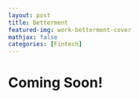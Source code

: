 ```yaml
---
layout: post
title: Betterment
featured-img: work-betterment-cover
mathjax: false
categories: [Fintech]
---
```


# Coming Soon!




